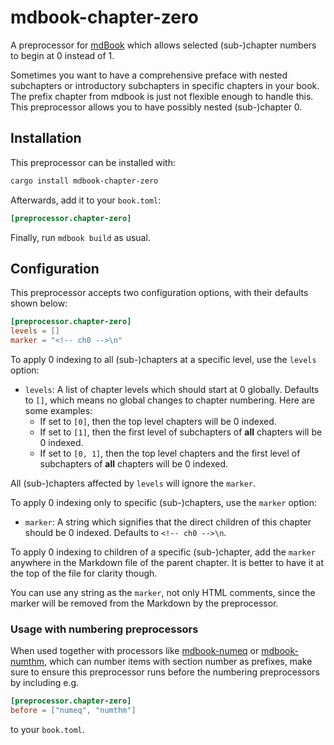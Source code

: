 # mdbook-chapter-zero

A preprocessor for [mdBook](https://github.com/rust-lang-nursery/mdBook) which
allows selected (sub-)chapter numbers to begin at 0 instead of 1.

Sometimes you want to have a comprehensive preface with nested subchapters 
or introductory subchapters in specific chapters in your book. 
The prefix chapter from mdbook is just not flexible enough to handle this. 
This preprocessor allows you to have possibly nested (sub-)chapter 0.

## Installation

This preprocessor can be installed with:
```bash
cargo install mdbook-chapter-zero
```

Afterwards, add it to your `book.toml`:
```toml
[preprocessor.chapter-zero]
```

Finally, run `mdbook build` as usual.

## Configuration
This preprocessor accepts two configuration options, with their defaults 
shown below:
```toml
[preprocessor.chapter-zero]
levels = []
marker = "<!-- ch0 -->\n"
```
To apply 0 indexing to all (sub-)chapters at a specific level, use the
`levels` option:
- `levels`: A list of chapter levels which should start at 0 globally.
    Defaults to `[]`, which means no global changes to chapter numbering.
    Here are some examples:
    - If set to `[0]`, then the top level chapters will be 0 indexed.
    - If set to `[1]`, then the first level of subchapters of **all** chapters
        will be 0 indexed.
    - If set to `[0, 1]`, then the top level chapters and the first level of
        subchapters of **all** chapters will be 0 indexed.
    
All (sub-)chapters affected by `levels` will ignore the `marker`.

To apply 0 indexing only to specific (sub-)chapters, use the `marker` option:
- `marker`: A string which signifies that the direct children of this chapter
    should be 0 indexed. Defaults to `<!-- ch0 -->\n`.

To apply 0 indexing to children of a specific (sub-)chapter, add the `marker`
anywhere in the Markdown file of the parent chapter. It is better to have it at 
the top of the file for clarity though. 

You can use any string as the `marker`, not only HTML comments, since the
marker will be removed from the Markdown by the preprocessor. 

### Usage with numbering preprocessors
When used together with processors like 
[mdbook-numeq](https://github.com/yannickseurin/mdbook-numeq)
or
[mdbook-numthm](https://github.com/yannickseurin/mdbook-numthm),
which can number items with section number as prefixes, make sure to ensure
this preprocessor runs before the numbering preprocessors by including e.g.
```toml
[preprocessor.chapter-zero]
before = ["numeq", "numthm"]
```
to your `book.toml`.
